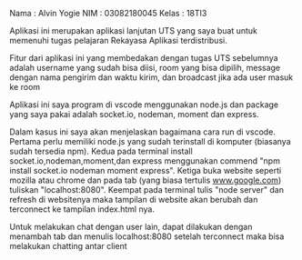 Nama : Alvin Yogie NIM : 03082180045 Kelas : 18TI3

Aplikasi ini merupakan aplikasi lanjutan UTS yang saya buat untuk memenuhi tugas pelajaran Rekayasa Aplikasi terdistribusi.

Fitur dari aplikasi ini yang membedakan dengan tugas UTS sebelumnya adalah username yang sudah bisa diisi, room yang bisa dipilih, message dengan nama pengirim dan waktu kirim, dan broadcast jika ada user masuk ke room

Aplikasi ini saya program di vscode menggunakan node.js dan package yang saya pakai adalah socket.io, nodeman, moment dan express.

Dalam kasus ini saya akan menjelaskan bagaimana cara run di vscode. Pertama perlu memiliki node.js yang sudah terinstall di komputer (biasanya sudah tersedia npm). Kedua pada terminal install socket.io,nodeman,moment,dan express menggunakan commend "npm install socket.io nodeman moment express". Ketiga buka website seperti mozilla atau chrome dan pada tab (yang biasa tertulis www.google.com) tuliskan "localhost:8080". Keempat pada terminal tulis "node server" dan refresh di websitenya maka tampilan di website akan berubah dan terconnect ke tampilan index.html nya.

Untuk melakukan chat dengan user lain, dapat dilakukan dengan menambah tab dan menulis localhost:8080 setelah terconnect maka bisa melakukan chatting antar client
